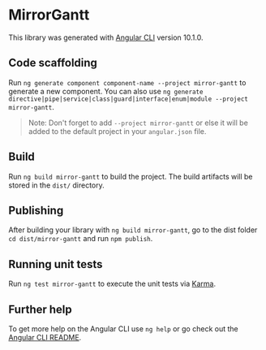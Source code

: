 # MirrorGantt

This library was generated with [Angular CLI](https://github.com/angular/angular-cli) version 10.1.0.

## Code scaffolding

Run `ng generate component component-name --project mirror-gantt` to generate a new component. You can also use `ng generate directive|pipe|service|class|guard|interface|enum|module --project mirror-gantt`.
> Note: Don't forget to add `--project mirror-gantt` or else it will be added to the default project in your `angular.json` file. 

## Build

Run `ng build mirror-gantt` to build the project. The build artifacts will be stored in the `dist/` directory.

## Publishing

After building your library with `ng build mirror-gantt`, go to the dist folder `cd dist/mirror-gantt` and run `npm publish`.

## Running unit tests

Run `ng test mirror-gantt` to execute the unit tests via [Karma](https://karma-runner.github.io).

## Further help

To get more help on the Angular CLI use `ng help` or go check out the [Angular CLI README](https://github.com/angular/angular-cli/blob/master/README.md).
